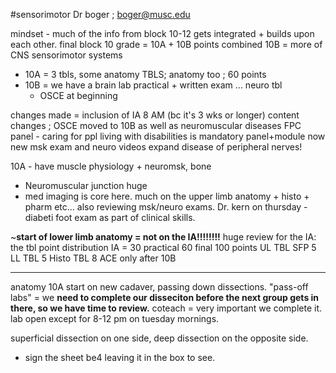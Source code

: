 #sensorimotor 
Dr boger ; boger@musc.edu

mindset - much of the info from block 10-12 gets integrated + builds upon each other. 
final block 10 grade = 10A + 10B points combined 
10B = more of CNS sensorimotor systems 
- 10A = 3 tbls, some anatomy TBLS; anatomy too ; 60 points 
- 10B = we have a brain lab practical + written exam ... neuro tbl 
	- OSCE at beginning 

changes made = inclusion of IA 8 AM (bc it's 3 wks or longer)
content changes ; OSCE moved to 10B as well as neuromuscular diseases
FPC panel - caring for ppl living with disabilities is mandatory panel+module now 
new msk exam and neuro videos 
expand disease of peripheral nerves! 

10A - have muscle physiology + neuromsk, bone 
- Neuromuscular junction huge 
- med imaging is core here. 
much on the upper limb anatomy + histo + pharm etc... also reviewing msk/neuro exams. 
Dr. kern on thursday - diabeti foot exam as part of clinical skills. 

~**start of lower limb anatomy = not on the IA!!!!!!!!**
huge review for the IA: the tbl 
point distribution 
IA = 30 
practical 60 
final 100 points 
UL TBL SFP 5 
LL TBL 5 
Histo TBL 8 
ACE only after 10B 

---
anatomy 10A
start on new cadaver, passing down dissections. "pass-off labs" = we **need to complete our disseciton before the next group gets in there, so we have time to review.**
coteach = very important we complete it. 
lab open except for 8-12 pm on tuesday mornings. 

superficial dissection on one side, deep dissection on the opposite side. 
- sign the sheet be4 leaving it in the box to see. 


